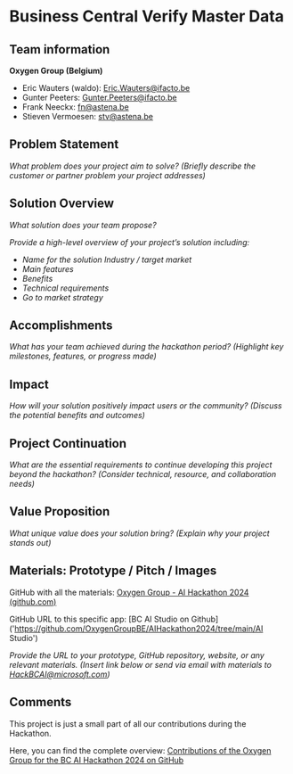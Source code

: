 # Business Central Verify Master Data

## Team information  

**Oxygen Group (Belgium)**

- Eric Wauters (waldo): Eric.Wauters@ifacto.be
- Gunter Peeters: Gunter.Peeters@ifacto.be
- Frank Neeckx: fn@astena.be
- Stieven Vermoesen: stv@astena.be

## Problem Statement
*What problem does your project aim to solve?* 
*(Briefly describe the customer or partner problem your project addresses)* 

## Solution Overview
*What solution does your team propose?* 

*Provide a high-level overview of your project’s solution including:* 
* *Name for the solution* 
*Industry / target market* 
* *Main features* 
* *Benefits* 
* *Technical requirements* 
* *Go to market strategy* 

## Accomplishments

*What has your team achieved during the hackathon period?* 
*(Highlight key milestones, features, or progress made)* 

## Impact 

*How will your solution positively impact users or the community?* 
*(Discuss the potential benefits and outcomes)* 

## Project Continuation
*What are the essential requirements to continue developing this project beyond the hackathon?* 
*(Consider technical, resource, and collaboration needs)* 

## Value Proposition 
*What unique value does your solution bring?* 
*(Explain why your project stands out)* 

## Materials: Prototype / Pitch / Images 

GitHub with all the materials: [Oxygen Group - AI Hackathon 2024 (github.com)](https://github.com/OxygenGroupBE/AIHackathon2024)

GitHub URL to this specific app: [BC AI Studio on Github]('https://github.com/OxygenGroupBE/AIHackathon2024/tree/main/AI Studio')

*Provide the URL to your prototype, GitHub repository, website, or any relevant materials.* 
*(Insert link below or send via email with materials to HackBCAI@microsoft.com)* 

## Comments

This project is just a small part of all our contributions during the Hackathon.  

Here, you can find the complete overview:  [Contributions of the Oxygen Group for the BC AI Hackathon 2024 on GitHub](https://github.com/OxygenGroupBE/AIHackathon2024/blob/main/ReadMe.md)